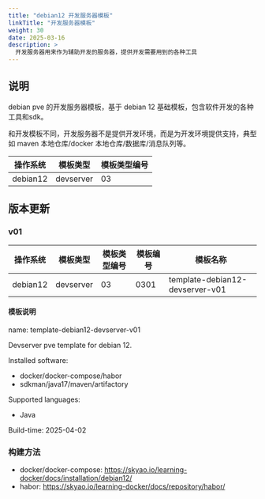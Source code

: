 ```yaml
---
title: "debian12 开发服务器模板"
linkTitle: "开发服务器模板"
weight: 30
date: 2025-03-16
description: >
  开发服务器用来作为辅助开发的服务器，提供开发需要用到的各种工具
---
```


## 说明

debian pve 的开发服务器模板，基于 debian 12 基础模板，包含软件开发的各种工具和sdk。

和开发模板不同，开发服务器不是提供开发环境，而是为开发环境提供支持，典型如 maven 本地仓库/docker 本地仓库/数据库/消息队列等。

| 操作系统 | 模板类型 | 模板类型编号 |  
| -------- | -------- | -------- | 
| debian12 | devserver | 03 | 

## 版本更新

### v01

| 操作系统 | 模板类型 | 模板类型编号 |  模板编号 | 模板名称 | 
| -------- | -------- | -------- | -------- | -------- | 
| debian12 | devserver | 03 | 0301 | template-debian12-devserver-v01 | 

#### 模板说明

name: template-debian12-devserver-v01

Devserver pve template for debian 12.

Installed software:

- docker/docker-compose/habor
- sdkman/java17/maven/artifactory

Supported languages:

- Java

Build-time: 2025-04-02

### 构建方法

- docker/docker-compose: https://skyao.io/learning-docker/docs/installation/debian12/
- habor: https://skyao.io/learning-docker/docs/repository/habor/
